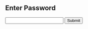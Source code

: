 <div id="panel">
    <h2>Enter Password</h2>
<form id="login">
    <input type="password" id="password" name="password"/>
    <input type="submit" id="submit" value="Submit"/>
</form>
    <p id="wrong"  style="display: none">Incorrect password. This door is only for authorized Nomsanto personnel</p>
</div>

<div id="done"  style="display: none">
    <h2>Password accepted.</h2>
Close this window and proceed through door
</div>
<script src="login.js">{newline}</script>
